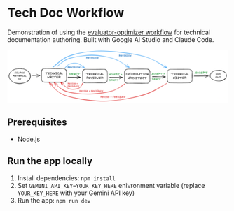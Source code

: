# Tech Doc Workflow

Demonstration of using the [evaluator-optimizer workflow](https://www.anthropic.com/engineering/building-effective-agents#workflow-evaluator-optimizer) for technical documentation authoring. Built with Google AI Studio and Claude Code.

![Diagram of the draft revision and feedback flow between the technical writer, technical reviewer, information architect, and technical editor workflow roles](workflow-diagram.png)

## Prerequisites

- Node.js

## Run the app locally

1. Install dependencies: `npm install`
2. Set `GEMINI_API_KEY=YOUR_KEY_HERE` enivronment variable (replace `YOUR_KEY_HERE` with your Gemini API key)
3. Run the app: `npm run dev`
